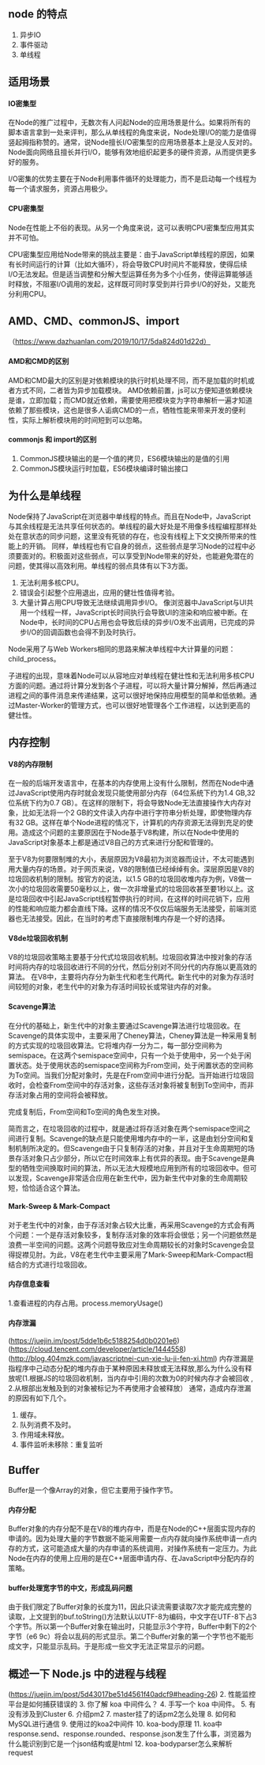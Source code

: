 ## node 的特点
1. 异步IO
2. 事件驱动
3. 单线程

## 适用场景

#### IO密集型

在Node的推广过程中，无数次有人问起Node的应用场景是什么。如果将所有的脚本语言拿到一处来评判，那么从单线程的角度来说，Node处理I/O的能力是值得竖起拇指称赞的。通常，说Node擅长I/O密集型的应用场景基本上是没人反对的。Node面向网络且擅长并行I/O，能够有效地组织起更多的硬件资源，从而提供更多好的服务。

I/O密集的优势主要在于Node利用事件循环的处理能力，而不是启动每一个线程为每一个请求服务，资源占用极少。

#### CPU密集型

Node在性能上不俗的表现。从另一个角度来说，这可以表明CPU密集型应用其实并不可怕。

CPU密集型应用给Node带来的挑战主要是：由于JavaScript单线程的原因，如果有长时间运行的计算（比如大循环），将会导致CPU时间片不能释放，使得后续I/O无法发起。但是适当调整和分解大型运算任务为多个小任务，使得运算能够适时释放，不阻塞I/O调用的发起，这样既可同时享受到并行异步I/O的好处，又能充分利用CPU。

## AMD、CMD、commonJS、import
（https://www.dazhuanlan.com/2019/10/17/5da824d01d22d）
#### AMD和CMD的区别

AMD和CMD最大的区别是对依赖模块的执行时机处理不同，而不是加载的时机或者方式不同，二者皆为异步加载模块。
AMD依赖前置，js可以方便知道依赖模块是谁，立即加载；而CMD就近依赖，需要使用把模块变为字符串解析一遍才知道依赖了那些模块，这也是很多人诟病CMD的一点，牺牲性能来带来开发的便利性，实际上解析模块用的时间短到可以忽略。

#### commonjs 和 import的区别

1. CommonJS模块输出的是一个值的拷贝，ES6模块输出的是值的引用
2. CommonJS模块运行时加载，ES6模块编译时输出接口


## 为什么是单线程

Node保持了JavaScript在浏览器中单线程的特点。而且在Node中，JavaScript与其余线程是无法共享任何状态的。单线程的最大好处是不用像多线程编程那样处处在意状态的同步问题，这里没有死锁的存在，也没有线程上下文交换所带来的性能上的开销。
同样，单线程也有它自身的弱点，这些弱点是学习Node的过程中必须要面对的。积极面对这些弱点，可以享受到Node带来的好处，也能避免潜在的问题，使其得以高效利用。单线程的弱点具体有以下3方面。
1. 无法利用多核CPU。
2. 错误会引起整个应用退出，应用的健壮性值得考验。
3. 大量计算占用CPU导致无法继续调用异步I/O。
像浏览器中JavaScript与UI共用一个线程一样，JavaScript长时间执行会导致UI的渲染和响应被中断。在Node中，长时间的CPU占用也会导致后续的异步I/O发不出调用，已完成的异步I/O的回调函数也会得不到及时执行。

Node采用了与Web Workers相同的思路来解决单线程中大计算量的问题：child_process。

子进程的出现，意味着Node可以从容地应对单线程在健壮性和无法利用多核CPU方面的问题。通过将计算分发到各个子进程，可以将大量计算分解掉，然后再通过进程之间的事件消息来传递结果，这可以很好地保持应用模型的简单和低依赖。通过Master-Worker的管理方式，也可以很好地管理各个工作进程，以达到更高的健壮性。

## 内存控制
#### V8的内存限制
在一般的后端开发语言中，在基本的内存使用上没有什么限制，然而在Node中通过JavaScript使用内存时就会发现只能使用部分内存（64位系统下约为1.4 GB,32位系统下约为0.7 GB）。在这样的限制下，将会导致Node无法直接操作大内存对象，比如无法将一个2 GB的文件读入内存中进行字符串分析处理，即使物理内存有32 GB。这样在单个Node进程的情况下，计算机的内存资源无法得到充足的使用。造成这个问题的主要原因在于Node基于V8构建，所以在Node中使用的JavaScript对象基本上都是通过V8自己的方式来进行分配和管理的。

至于V8为何要限制堆的大小，表层原因为V8最初为浏览器而设计，不太可能遇到用大量内存的场景。对于网页来说，V8的限制值已经绰绰有余。深层原因是V8的垃圾回收机制的限制。按官方的说法，以1.5 GB的垃圾回收堆内存为例，V8做一次小的垃圾回收需要50毫秒以上，做一次非增量式的垃圾回收甚至要1秒以上。这是垃圾回收中引起JavaScript线程暂停执行的时间，在这样的时间花销下，应用的性能和响应能力都会直线下降。这样的情况不仅仅后端服务无法接受，前端浏览器也无法接受。因此，在当时的考虑下直接限制堆内存是一个好的选择。

#### V8de垃圾回收机制

V8的垃圾回收策略主要基于分代式垃圾回收机制。垃圾回收算法中按对象的存活时间将内存的垃圾回收进行不同的分代，然后分别对不同分代的内存施以更高效的算法。
在V8中，主要将内存分为新生代和老生代两代。新生代中的对象为存活时间较短的对象，老生代中的对象为存活时间较长或常驻内存的对象。

#### Scavenge算法

在分代的基础上，新生代中的对象主要通过Scavenge算法进行垃圾回收。在Scavenge的具体实现中，主要采用了Cheney算法，Cheney算法是一种采用复制的方式实现的垃圾回收算法。它将堆内存一分为二，每一部分空间称为semispace。在这两个semispace空间中，只有一个处于使用中，另一个处于闲置状态。处于使用状态的semispace空间称为From空间，处于闲置状态的空间称为To空间。当我们分配对象时，先是在From空间中进行分配。当开始进行垃圾回收时，会检查From空间中的存活对象，这些存活对象将被复制到To空间中，而非存活对象占用的空间将会被释放。

完成复制后，From空间和To空间的角色发生对换。

简而言之，在垃圾回收的过程中，就是通过将存活对象在两个semispace空间之间进行复制。Scavenge的缺点是只能使用堆内存中的一半，这是由划分空间和复制机制所决定的。但Scavenge由于只复制存活的对象，并且对于生命周期短的场景存活对象只占少部分，所以它在时间效率上有优异的表现。由于Scavenge是典型的牺牲空间换取时间的算法，所以无法大规模地应用到所有的垃圾回收中。但可以发现，Scavenge非常适合应用在新生代中，因为新生代中对象的生命周期较短，恰恰适合这个算法。

#### Mark-Sweep & Mark-Compact

对于老生代中的对象，由于存活对象占较大比重，再采用Scavenge的方式会有两个问题：一个是存活对象较多，复制存活对象的效率将会很低；另一个问题依然是浪费一半空间的问题。这两个问题导致应对生命周期较长的对象时Scavenge会显得捉襟见肘。为此，V8在老生代中主要采用了Mark-Sweep和Mark-Compact相结合的方式进行垃圾回收。

#### 内存信息查看

1.查看进程的内存占用。process.memoryUsage()

#### 内存泄漏
(https://juejin.im/post/5dde1b6c5188254d0b0201e6)
(https://cloud.tencent.com/developer/article/1444558)
(http://blog.404mzk.com/javascriptnei-cun-xie-lu-ji-fen-xi.html)
内存泄漏是指程序中己动态分配的堆内存由于某种原因未释放或无法释放,那么为什么没有释放呢(1.根据JS的垃圾回收机制，当内存中引用的次数为0的时候内存才会被回收 , 2.从根部出发触及到的对象被标记为不再使用才会被释放）
通常，造成内存泄漏的原因有如下几个。
1. 缓存。
2. 队列消费不及时。
3. 作用域未释放。
4. 事件监听未移除：重复监听

## Buffer
Buffer是一个像Array的对象，但它主要用于操作字节。

####  内存分配

Buffer对象的内存分配不是在V8的堆内存中，而是在Node的C++层面实现内存的申请的。因为处理大量的字节数据不能采用需要一点内存就向操作系统申请一点内存的方式，这可能造成大量的内存申请的系统调用，对操作系统有一定压力。为此Node在内存的使用上应用的是在C++层面申请内存、在JavaScript中分配内存的策略。

#### buffer处理宽字节的中文，形成乱码问题

由于我们限定了Buffer对象的长度为11，因此只读流需要读取7次才能完成完整的读取，上文提到的buf.toString()方法默认以UTF-8为编码，中文字在UTF-8下占3个字节。所以第一个Buffer对象在输出时，只能显示3个字符，Buffer中剩下的2个字节（e6 9c）将会以乱码的形式显示。第二个Buffer对象的第一个字节也不能形成文字，只能显示乱码。于是形成一些文字无法正常显示的问题。

## 概述一下 Node.js 中的进程与线程
(https://juejin.im/post/5d43017be51d4561f40adcf9#heading-26)
2. 性能监控平台是如何捕获错误的
3. 你了解 koa 中间件么？
4. 手写一个 koa 中间件。
5. 有没有涉及到Cluster
6. 介绍pm2
7. master挂了的话pm2怎么处理
8. 如何和MySQL进行通信
9. 使用过的koa2中间件
10. koa-body原理
11. koa中response.send、response.rounded、response.json发生了什么事，浏览器为什么能识别到它是一个json结构或是html
12. koa-bodyparser怎么来解析request
